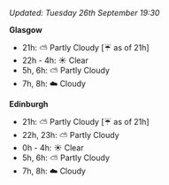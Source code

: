 *Updated: Tuesday 26th September 19:30*

**Glasgow**

* 21h: :partly_sunny: Partly Cloudy [:umbrella: as of 21h]
* 22h - 4h: :sunny: Clear
* 5h, 6h: :partly_sunny: Partly Cloudy
* 7h, 8h: :cloud: Cloudy

**Edinburgh**

* 21h: :partly_sunny: Partly Cloudy [:umbrella: as of 21h]
* 22h, 23h: :partly_sunny: Partly Cloudy
* 0h - 4h: :sunny: Clear
* 5h, 6h: :partly_sunny: Partly Cloudy
* 7h, 8h: :cloud: Cloudy
